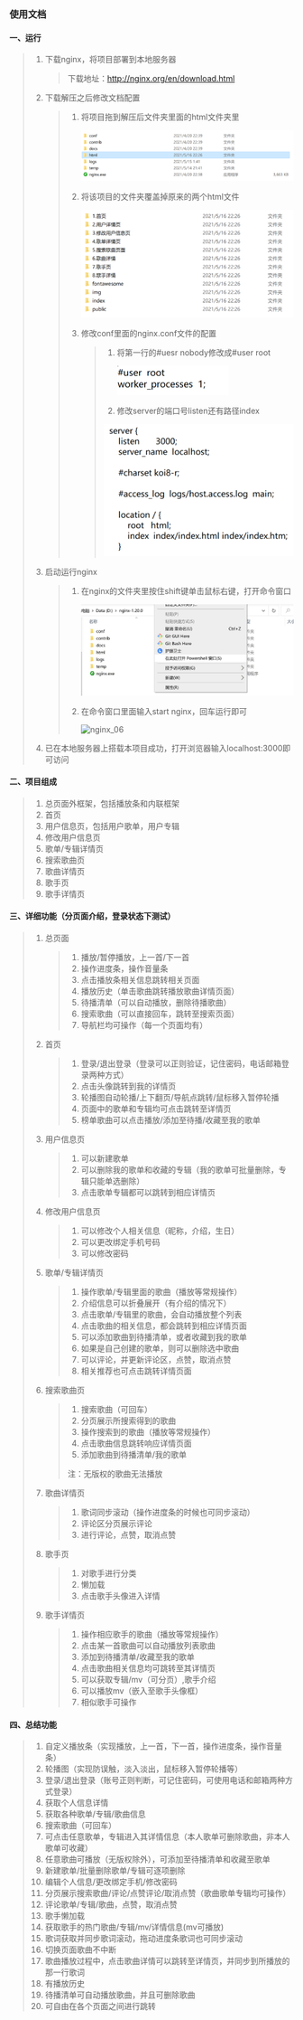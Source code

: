 ### 使用文档

#### 一、运行

> 1. 下载nginx，将项目部署到本地服务器
>
>    > 下载地址：http://nginx.org/en/download.html
>
> 2. 下载解压之后修改文档配置
>
>    > 1. 将项目拖到解压后文件夹里面的html文件夹里
>    >
>    >    ![nginx_01](.\img\nginx_01.png)
>    >
>    > 2. 将该项目的文件夹覆盖掉原来的两个html文件
>    >
>    >    ![nginx_02](.\img\nginx_02.png)
>    >
>    > 3. 修改conf里面的nginx.conf文件的配置
>    >
>    >    > 1. 将第一行的#uesr nobody修改成#user root
>    >    >
>    >    >    <img src=".\img\nginx_03.png" alt="nginx_03" style="zoom:50%;" />
>    >    >
>    >    > 2. 修改server的端口号listen还有路径index
>    >    >
>    >    > <img src=".\img\nginx_04.png" alt="nginx_04" style="zoom: 50%;" />
>
> 3. 启动运行nginx
>
>    > 1. 在nginx的文件夹里按住shift键单击鼠标右键，打开命令窗口
>    >
>    >    ![nginx_05](.\img\nginx_05.jpg)
>    >
>    > 2. 在命令窗口里面输入start nginx，回车运行即可
>    >
>    >    ![nginx_06](D:\计算机\工作室考核\CAT\二轮\readme\img\nginx_06.png)
>
> 4. 已在本地服务器上搭载本项目成功，打开浏览器输入localhost:3000即可访问

#### 二、项目组成

> 1. 总页面外框架，包括播放条和内联框架
> 2. 首页
> 3. 用户信息页，包括用户歌单，用户专辑
> 4. 修改用户信息页
> 5. 歌单/专辑详情页
> 6. 搜索歌曲页
> 7. 歌曲详情页
> 8. 歌手页
> 9. 歌手详情页

#### 三、详细功能（分页面介绍，登录状态下测试）

> 1. 总页面
>
>    > 1. 播放/暂停播放，上一首/下一首
>    > 2. 操作进度条，操作音量条
>    > 3. 点击播放条相关信息跳转相关页面
>    > 4. 播放历史（单击歌曲跳转播放歌曲详情页面）
>    > 5. 待播清单（可以自动播放，删除待播歌曲）
>    > 6. 搜索歌曲（可以直接回车，跳转至搜索页面）
>    > 7. 导航栏均可操作（每一个页面均有）
>
> 2. 首页
>
>    > 1. 登录/退出登录（登录可以正则验证，记住密码，电话邮箱登录两种方式）
>    > 2. 点击头像跳转到我的详情页
>    > 3. 轮播图自动轮播/上下翻页/导航点跳转/鼠标移入暂停轮播
>    > 4. 页面中的歌单和专辑均可点击跳转至详情页
>    > 5. 榜单歌曲可以点击播放/添加至待播/收藏至我的歌单
>
> 3. 用户信息页
>
>    > 1. 可以新建歌单
>    > 2. 可以删除我的歌单和收藏的专辑（我的歌单可批量删除，专辑只能单选删除）
>    > 3. 点击歌单专辑都可以跳转到相应详情页
>
> 4. 修改用户信息页
>
>    > 1. 可以修改个人相关信息（昵称，介绍，生日）
>    > 2. 可以更改绑定手机号码
>    > 3. 可以修改密码
>
> 5. 歌单/专辑详情页
>
>    > 1. 操作歌单/专辑里面的歌曲（播放等常规操作）
>    > 2. 介绍信息可以折叠展开（有介绍的情况下）
>    > 3. 点击歌单/专辑里的歌曲，会自动播放整个列表
>    > 4. 点击歌曲的相关信息，都会跳转到相应详情页面
>    > 5. 可以添加歌曲到待播清单，或者收藏到我的歌单
>    > 6. 如果是自己创建的歌单，则可以删除选中歌曲
>    > 7. 可以评论，并更新评论区，点赞，取消点赞
>    > 8. 相关推荐也可点击跳转详情页面
>
> 6. 搜索歌曲页
>
>    > 1. 搜索歌曲（可回车）
>    > 2. 分页展示所搜索得到的歌曲
>    > 3. 操作搜索到的歌曲（播放等常规操作）
>    > 4. 点击歌曲信息跳转响应详情页面
>    > 5. 添加歌曲到待播清单/我的歌单
>    >
>    > 注：无版权的歌曲无法播放
>
> 7. 歌曲详情页
>
>    > 1. 歌词同步滚动（操作进度条的时候也可同步滚动）
>    > 2. 评论区分页展示评论
>    > 3. 进行评论，点赞，取消点赞
>
> 8. 歌手页
>
>    > 1. 对歌手进行分类
>    > 2. 懒加载
>    > 3. 点击歌手头像进入详情
>
> 9. 歌手详情页
>
>    > 1. 操作相应歌手的歌曲（播放等常规操作）
>    > 2. 点击某一首歌曲可以自动播放列表歌曲
>    > 3. 添加到待播清单/收藏至我的歌单
>    > 4. 点击歌曲相关信息均可跳转至其详情页
>    > 5. 可以获取专辑/mv（可分页）,歌手介绍
>    > 6. 可以播放mv（嵌入至歌手头像框）
>    > 7. 相似歌手可操作

#### 四、总结功能

> 1. 自定义播放条（实现播放，上一首，下一首，操作进度条，操作音量条）
> 2. 轮播图（实现防误触，淡入淡出，鼠标移入暂停轮播等）
> 3. 登录/退出登录（账号正则判断，可记住密码，可使用电话和邮箱两种方式登录）
> 4. 获取个人信息详情
> 5. 获取各种歌单/专辑/歌曲信息
> 6. 搜索歌曲（可回车）
> 7. 可点击任意歌单，专辑进入其详情信息（本人歌单可删除歌曲，非本人歌单可收藏）
> 8. 任意歌曲可播放（无版权除外），可添加至待播清单和收藏至歌单
> 9. 新建歌单/批量删除歌单/专辑可逐项删除
> 10. 编辑个人信息/更改绑定手机/修改密码
> 11. 分页展示搜索歌曲/评论/点赞评论/取消点赞（歌曲歌单专辑均可操作）
> 12. 评论歌单/专辑/歌曲，点赞，取消点赞
> 13. 歌手懒加载
> 14. 获取歌手的热门歌曲/专辑/mv/详情信息(mv可播放)
> 15. 歌词获取并同步歌词滚动，拖动进度条歌词也可同步滚动
> 16. 切换页面歌曲不中断
> 17. 歌曲播放过程中，点击歌曲详情可以跳转至详情页，并同步到所播放的那一行歌词
> 18. 有播放历史
> 19. 待播清单可自动播放歌曲，并且可删除歌曲
> 20. 可自由在各个页面之间进行跳转



